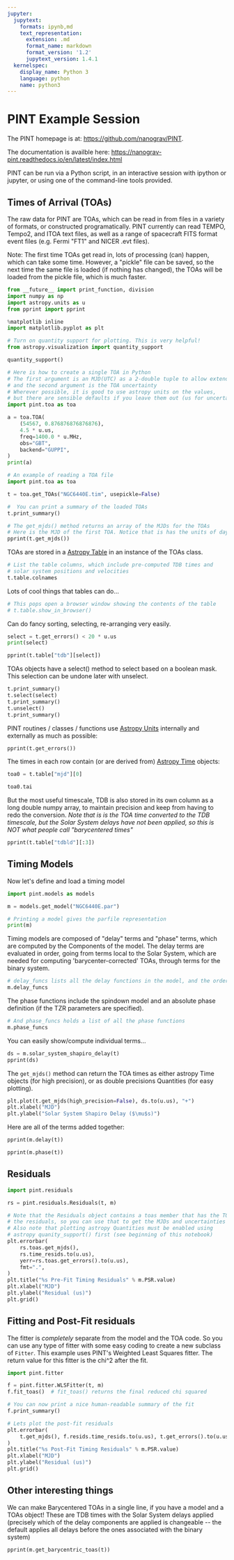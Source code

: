 ```yaml
---
jupyter:
  jupytext:
    formats: ipynb,md
    text_representation:
      extension: .md
      format_name: markdown
      format_version: '1.2'
      jupytext_version: 1.4.1
  kernelspec:
    display_name: Python 3
    language: python
    name: python3
---
```


# PINT Example Session


The PINT homepage is at:  https://github.com/nanograv/PINT.

The documentation is availble here: https://nanograv-pint.readthedocs.io/en/latest/index.html

PINT can be run via a Python script, in an interactive session with ipython or jupyter, or using one of the command-line tools provided.


## Times of Arrival (TOAs)


The raw data for PINT are TOAs, which can be read in from files in a variety of formats, or constructed programatically. PINT currently can read TEMPO, Tempo2, and ITOA text files, as well as a range of spacecraft FITS format event files (e.g. Fermi "FT1" and NICER .evt files).

Note:  The first time TOAs get read in, lots of processing (can) happen, which can take some time. However, a  "pickle" file can be saved, so the next time the same file is loaded (if nothing has changed), the TOAs will be loaded from the pickle file, which is much faster.

```python
from __future__ import print_function, division
import numpy as np
import astropy.units as u
from pprint import pprint
```

```python
%matplotlib inline
import matplotlib.pyplot as plt

# Turn on quantity support for plotting. This is very helpful!
from astropy.visualization import quantity_support

quantity_support()
```

```python
# Here is how to create a single TOA in Python
# The first argument is an MJD(UTC) as a 2-double tuple to allow extended precision
# and the second argument is the TOA uncertainty
# Wherever possible, it is good to use astropy units on the values,
# but there are sensible defaults if you leave them out (us for uncertainty, MHz for freq)
import pint.toa as toa

a = toa.TOA(
    (54567, 0.876876876876876),
    4.5 * u.us,
    freq=1400.0 * u.MHz,
    obs="GBT",
    backend="GUPPI",
)
print(a)
```

```python
# An example of reading a TOA file
import pint.toa as toa

t = toa.get_TOAs("NGC6440E.tim", usepickle=False)
```

```python
#  You can print a summary of the loaded TOAs
t.print_summary()
```

```python
# The get_mjds() method returns an array of the MJDs for the TOAs
# Here is the MJD of the first TOA. Notice that is has the units of days
pprint(t.get_mjds())
```

TOAs are stored in a [Astropy Table](https://astropy.readthedocs.org/latest/table/)  in an instance of the TOAs class.

```python
# List the table columns, which include pre-computed TDB times and
# solar system positions and velocities
t.table.colnames
```

Lots of cool things that tables can do...

```python
# This pops open a browser window showing the contents of the table
# t.table.show_in_browser()
```

Can do fancy sorting, selecting, re-arranging very easily.

```python
select = t.get_errors() < 20 * u.us
print(select)
```

```python
pprint(t.table["tdb"][select])
```

TOAs objects have a select() method to select based on a boolean mask. This selection can be undone later with unselect.

```python
t.print_summary()
t.select(select)
t.print_summary()
t.unselect()
t.print_summary()
```

PINT routines / classes / functions use [Astropy Units](https://astropy.readthedocs.org/latest/units/) internally and externally as much as possible:

```python
pprint(t.get_errors())
```

The times in each row contain (or are derived from) [Astropy Time](https://astropy.readthedocs.org/latest/time/) objects:

```python
toa0 = t.table["mjd"][0]
```

```python
toa0.tai
```

But the most useful timescale, TDB is also stored in its own column as a long double numpy array, to maintain precision and keep from having to redo the conversion.
*Note that is is the TOA time converted to the TDB timescale, but the Solar System delays have not been applied, so this is NOT what people call "barycentered times"*

```python
pprint(t.table["tdbld"][:3])
```

## Timing Models


Now let's define and load a timing model

```python
import pint.models as models

m = models.get_model("NGC6440E.par")
```

```python
# Printing a model gives the parfile representation
print(m)
```

Timing models are composed of "delay" terms and "phase" terms, which are computed by the Components of the model. The delay terms are evaluated in order, going from terms local to the Solar System, which are needed for computing 'barycenter-corrected' TOAs, through terms for the binary system.

```python
# delay_funcs lists all the delay functions in the model, and the order is important!
m.delay_funcs
```

The phase functions include the spindown model and an absolute phase definition (if the TZR parameters are specified).

```python
# And phase_funcs holds a list of all the phase functions
m.phase_funcs
```

You can easily show/compute individual terms...

```python
ds = m.solar_system_shapiro_delay(t)
pprint(ds)
```

The `get_mjds()` method can return the TOA times as either astropy Time objects (for high precision), or as double precisions Quantities (for easy plotting).

```python
plt.plot(t.get_mjds(high_precision=False), ds.to(u.us), "+")
plt.xlabel("MJD")
plt.ylabel("Solar System Shapiro Delay ($\mu$s)")
```

Here are all of the terms added together:

```python
pprint(m.delay(t))
```

```python
pprint(m.phase(t))
```

## Residuals

```python
import pint.residuals
```

```python
rs = pint.residuals.Residuals(t, m)
```

```python
# Note that the Residuals object contains a toas member that has the TOAs used to compute
# the residuals, so you can use that to get the MJDs and uncertainties for each TOA
# Also note that plotting astropy Quantities must be enabled using
# astropy quanity_support() first (see beginning of this notebook)
plt.errorbar(
    rs.toas.get_mjds(),
    rs.time_resids.to(u.us),
    yerr=rs.toas.get_errors().to(u.us),
    fmt=".",
)
plt.title("%s Pre-Fit Timing Residuals" % m.PSR.value)
plt.xlabel("MJD")
plt.ylabel("Residual (us)")
plt.grid()
```

## Fitting and Post-Fit residuals


The fitter is *completely* separate from the model and the TOA code.  So you can use any type of fitter with some easy coding to create a new subclass of `Fitter`.  This example uses PINT's Weighted Least Squares fitter. The return value for this fitter is the chi^2 after the fit.

```python
import pint.fitter

f = pint.fitter.WLSFitter(t, m)
f.fit_toas()  # fit_toas() returns the final reduced chi squared
```

```python
# You can now print a nice human-readable summary of the fit
f.print_summary()
```


```python
# Lets plot the post-fit residuals
plt.errorbar(
    t.get_mjds(), f.resids.time_resids.to(u.us), t.get_errors().to(u.us), fmt="x"
)
plt.title("%s Post-Fit Timing Residuals" % m.PSR.value)
plt.xlabel("MJD")
plt.ylabel("Residual (us)")
plt.grid()
```

## Other interesting things


We can make Barycentered TOAs in a single line, if you have a model and a TOAs object! These are TDB times with the Solar System delays applied (precisely which of the delay components are applied is changeable -- the default applies all delays before the ones associated with the binary system)

```python
pprint(m.get_barycentric_toas(t))
```

```python

```
